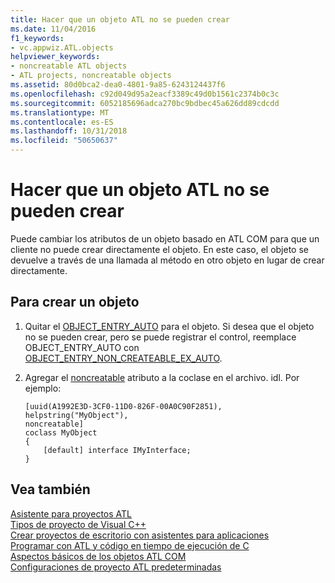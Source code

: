 ```yaml
---
title: Hacer que un objeto ATL no se pueden crear
ms.date: 11/04/2016
f1_keywords:
- vc.appwiz.ATL.objects
helpviewer_keywords:
- noncreatable ATL objects
- ATL projects, noncreatable objects
ms.assetid: 80d0bca2-dea0-4801-9a85-6243124437f6
ms.openlocfilehash: c92d049d95a2eacf3389c49d0b1561c2374b0c3c
ms.sourcegitcommit: 6052185696adca270bc9bdbec45a626dd89cdcdd
ms.translationtype: MT
ms.contentlocale: es-ES
ms.lasthandoff: 10/31/2018
ms.locfileid: "50650637"
---
```

# <a name="making-an-atl-object-noncreatable"></a>Hacer que un objeto ATL no se pueden crear

Puede cambiar los atributos de un objeto basado en ATL COM para que un cliente no puede crear directamente el objeto. En este caso, el objeto se devuelve a través de una llamada al método en otro objeto en lugar de crear directamente.

## <a name="to-make-an-object-noncreatable"></a>Para crear un objeto

1. Quitar el [OBJECT_ENTRY_AUTO](object-map-macros.md#object_entry_auto) para el objeto. Si desea que el objeto no se pueden crear, pero se puede registrar el control, reemplace OBJECT_ENTRY_AUTO con [OBJECT_ENTRY_NON_CREATEABLE_EX_AUTO](object-map-macros.md#object_entry_non_createable_ex_auto).

1. Agregar el [noncreatable](../../windows/noncreatable.md) atributo a la coclase en el archivo. idl. Por ejemplo:

    ```
    [uuid(A1992E3D-3CF0-11D0-826F-00A0C90F2851),
    helpstring("MyObject"),
    noncreatable]
    coclass MyObject
    {
        [default] interface IMyInterface;
    }
    ```

## <a name="see-also"></a>Vea también

[Asistente para proyectos ATL](../../atl/reference/atl-project-wizard.md)<br/>
[Tipos de proyecto de Visual C++](../../ide/visual-cpp-project-types.md)<br/>
[Crear proyectos de escritorio con asistentes para aplicaciones](../../ide/creating-desktop-projects-by-using-application-wizards.md)<br/>
[Programar con ATL y código en tiempo de ejecución de C](../../atl/programming-with-atl-and-c-run-time-code.md)<br/>
[Aspectos básicos de los objetos ATL COM](../../atl/fundamentals-of-atl-com-objects.md)<br/>
[Configuraciones de proyecto ATL predeterminadas](../../atl/reference/default-atl-project-configurations.md)
